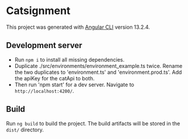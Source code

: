 # Catsignment

This project was generated with [Angular CLI](https://github.com/angular/angular-cli) version 13.2.4.

## Development server

- Run `npm i` to install all missing dependencies.
- Duplicate ./src/environments/environment_example.ts twice. Rename the two duplicates to 'environment.ts' and 'environment.prod.ts'. Add the apiKey for the catApi to both.
- Then run 'npm start' for a dev server. Navigate to `http://localhost:4200/`.

## Build

Run `ng build` to build the project. The build artifacts will be stored in the `dist/` directory.
